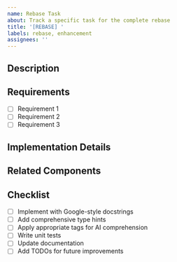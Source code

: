 ```yaml
---
name: Rebase Task
about: Track a specific task for the complete rebase
title: '[REBASE] '
labels: rebase, enhancement
assignees: ''
---
```


## Description
<!-- Describe the task that needs to be completed -->

## Requirements
<!-- List specific requirements for this task -->

- [ ] Requirement 1
- [ ] Requirement 2
- [ ] Requirement 3

## Implementation Details
<!-- Provide any implementation details or guidance -->

## Related Components
<!-- List related components that might be affected -->

## Checklist
<!-- Standard checklist for all rebase tasks -->

- [ ] Implement with Google-style docstrings
- [ ] Add comprehensive type hints
- [ ] Apply appropriate tags for AI comprehension
- [ ] Write unit tests
- [ ] Update documentation
- [ ] Add TODOs for future improvements
